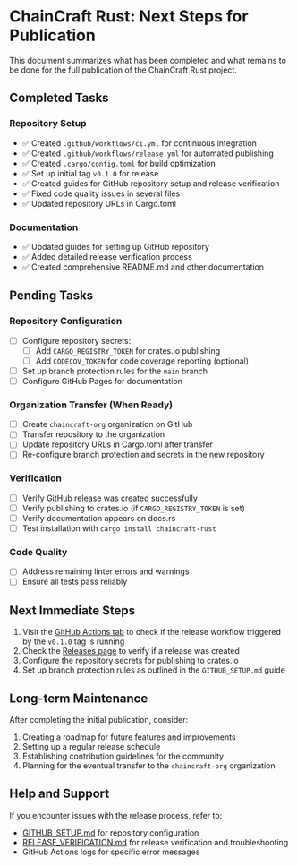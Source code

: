 # ChainCraft Rust: Next Steps for Publication

This document summarizes what has been completed and what remains to be done for the full publication of the ChainCraft Rust project.

## Completed Tasks

### Repository Setup
- ✅ Created `.github/workflows/ci.yml` for continuous integration
- ✅ Created `.github/workflows/release.yml` for automated publishing
- ✅ Created `.cargo/config.toml` for build optimization
- ✅ Set up initial tag `v0.1.0` for release
- ✅ Created guides for GitHub repository setup and release verification
- ✅ Fixed code quality issues in several files
- ✅ Updated repository URLs in Cargo.toml

### Documentation
- ✅ Updated guides for setting up GitHub repository
- ✅ Added detailed release verification process
- ✅ Created comprehensive README.md and other documentation

## Pending Tasks

### Repository Configuration
- [ ] Configure repository secrets:
  - [ ] Add `CARGO_REGISTRY_TOKEN` for crates.io publishing
  - [ ] Add `CODECOV_TOKEN` for code coverage reporting (optional)
- [ ] Set up branch protection rules for the `main` branch
- [ ] Configure GitHub Pages for documentation

### Organization Transfer (When Ready)
- [ ] Create `chaincraft-org` organization on GitHub
- [ ] Transfer repository to the organization
- [ ] Update repository URLs in Cargo.toml after transfer
- [ ] Re-configure branch protection and secrets in the new repository

### Verification
- [ ] Verify GitHub release was created successfully
- [ ] Verify publishing to crates.io (if `CARGO_REGISTRY_TOKEN` is set)
- [ ] Verify documentation appears on docs.rs
- [ ] Test installation with `cargo install chaincraft-rust`

### Code Quality
- [ ] Address remaining linter errors and warnings
- [ ] Ensure all tests pass reliably

## Next Immediate Steps

1. Visit the [GitHub Actions tab](https://github.com/jio-gl/chaincraft-rust/actions) to check if the release workflow triggered by the `v0.1.0` tag is running
2. Check the [Releases page](https://github.com/jio-gl/chaincraft-rust/releases) to verify if a release was created
3. Configure the repository secrets for publishing to crates.io
4. Set up branch protection rules as outlined in the `GITHUB_SETUP.md` guide

## Long-term Maintenance

After completing the initial publication, consider:

1. Creating a roadmap for future features and improvements
2. Setting up a regular release schedule
3. Establishing contribution guidelines for the community
4. Planning for the eventual transfer to the `chaincraft-org` organization

## Help and Support

If you encounter issues with the release process, refer to:
- [GITHUB_SETUP.md](GITHUB_SETUP.md) for repository configuration
- [RELEASE_VERIFICATION.md](RELEASE_VERIFICATION.md) for release verification and troubleshooting
- GitHub Actions logs for specific error messages 